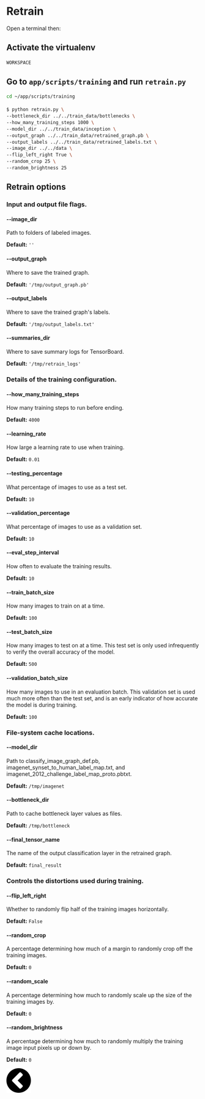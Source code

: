 # Retrain
Open a terminal then:

## Activate the virtualenv

```bash
WORKSPACE
```

## Go to `app/scripts/training` and run `retrain.py`

```bash
cd ~/app/scripts/training

$ python retrain.py \
--bottleneck_dir ../../train_data/bottlenecks \
--how_many_training_steps 1000 \
--model_dir ../../train_data/inception \
--output_graph ../../train_data/retrained_graph.pb \
--output_labels ../../train_data/retrained_labels.txt \
--image_dir ../../data \
--flip_left_right True \
--random_crop 25 \
--random_brightness 25
```

## Retrain options

### Input and output file flags.

#### --image_dir

Path to folders of labeled images.

**Default:** `''`

#### --output_graph

Where to save the trained graph.

**Default:** `'/tmp/output_graph.pb'`

#### --output_labels

Where to save the trained graph's labels.

**Default:** `'/tmp/output_labels.txt'`

#### --summaries_dir

Where to save summary logs for TensorBoard.

**Default:** `'/tmp/retrain_logs'`

### Details of the training configuration.

#### --how_many_training_steps

How many training steps to run before ending.

**Default:** `4000`

#### --learning_rate

How large a learning rate to use when training.

**Default:** `0.01`

#### --testing_percentage

What percentage of images to use as a test set.

**Default:** `10`

#### --validation_percentage

What percentage of images to use as a validation set.

**Default:** `10`

#### --eval_step_interval

How often to evaluate the training results.

**Default:** `10`

#### --train_batch_size

How many images to train on at a time.

**Default:** `100`

#### --test_batch_size

How many images to test on at a time. This test set is only used infrequently 
to verify the overall accuracy of the model.

**Default:** `500`

#### --validation_batch_size

How many images to use in an evaluation batch. This validation set is
used much more often than the test set, and is an early indicator of
how accurate the model is during training.

**Default:** `100`

###  File-system cache locations.


#### --model_dir

Path to classify_image_graph_def.pb, imagenet_synset_to_human_label_map.txt, 
and imagenet_2012_challenge_label_map_proto.pbtxt.

**Default:** `/tmp/imagenet`

#### --bottleneck_dir

Path to cache bottleneck layer values as files.

**Default:** `/tmp/bottleneck`

#### --final_tensor_name

The name of the output classification layer in the retrained graph.

**Default:** `final_result`


### Controls the distortions used during training.

#### --flip_left_right

Whether to randomly flip half of the training images horizontally.

**Default:** `False`

#### --random_crop

A percentage determining how much of a margin to randomly crop off the
training images.

**Default:** `0`

#### --random_scale

A percentage determining how much to randomly scale up the size of the
 training images by.

**Default:** `0`

#### --random_brightness

A percentage determining how much to randomly multiply the training
image input pixels up or down by.

**Default:** `0`

[![alt text](https://github.com/zirkis/LILO/blob/master/docs/images/left.png)](https://github.com/zirkis/LILO/blob/master/README.md)